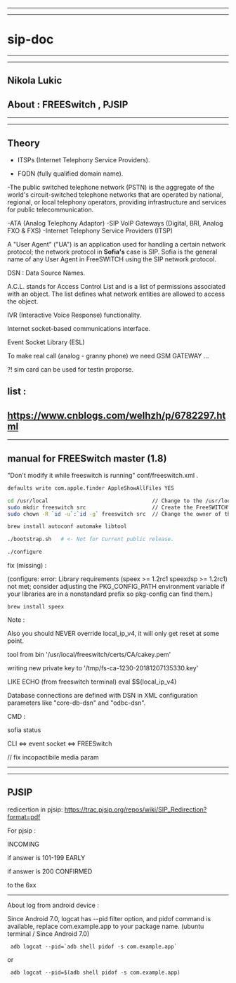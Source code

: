 ----------------------------------------------------------
----------------------------------------------------------
# sip-doc
----------------------------------------------------------
----------------------------------------------------------
## Nikola Lukic
## About : FREESwitch , PJSIP
----------------------------------------------------------
----------------------------------------------------------


## Theory

- ITSPs (Internet Telephony Service Providers). 

- FQDN (fully qualified domain name).

-The public switched telephone network (PSTN) is the aggregate of the world's circuit-switched telephone networks that are operated by national, regional, or local telephony operators, providing infrastructure and services for public telecommunication.
 
-ATA (Analog Telephony Adaptor)
-SIP VoIP Gateways (Digital, BRI, Analog FXO & FXS)
-Internet Telephony Service Providers (ITSP)

A "User Agent" ("UA") is an application used for handling a certain network protocol; the network protocol in <b>Sofia's</b> case is SIP. Sofia is the general name of any User Agent in FreeSWITCH using the SIP network protocol.

DSN : Data Source Names. 

A.C.L. stands for Access Control List and is a list of permissions associated with an object. The list defines what network entities are allowed to access the object. 

IVR (Interactive Voice Response) functionality.

Internet socket-based communications interface.

Event Socket Library (ESL) 

To make real call (analog - granny phone) we need GSM GATEWAY ...

?! sim card can be used for testin proporse.


## list :
https://www.cnblogs.com/welhzh/p/6782297.html
----------------------------------------------------------


----------------------------------------------------------
## manual for FREESwitch master (1.8)

"Don't modify it while freeswitch is running" conf/freeswitch.xml .

```bash
defaults write com.apple.finder AppleShowAllFiles YES

cd /usr/local                                 // Change to the /usr/local directory
sudo mkdir freeswitch src                     // Create the FreeSWITCH™ runtime and source directories
sudo chown -R `id -u`:`id -g` freeswitch src  // Change the owner of the two new directories to yours

brew install autoconf automake libtool

./bootstrap.sh   # <- Not for Current public release.

./configure

```

fix (missing) :

(configure: error: Library requirements (speex >= 1.2rc1 speexdsp >= 1.2rc1) not met; consider adjusting the PKG_CONFIG_PATH environment variable if your libraries are in a nonstandard prefix so pkg-config can find them.)

```
brew install speex
```

Note : 

Also you should NEVER override local_ip_v4, it will only get reset at some point. 

tool from bin 
'/usr/local/freeswitch/certs/CA/cakey.pem'

writing new private key to '/tmp/fs-ca-1230-20181207135330.key'

LIKE ECHO (from freeswitch terminal)
eval $${local_ip_v4}

Database connections are defined with DSN in XML configuration parameters like "core-db-dsn" and "odbc-dsn".

CMD : 

sofia status


CLI <=> event socket <=> FREESwitch

// fix incopactibile media param
<param name="inbound-proxy-media" value="true"/>

----------------------------------------------------------

----------------------------------------------------------
## PJSIP

redicertion in pjsip:
https://trac.pjsip.org/repos/wiki/SIP_Redirection?format=pdf

For pjsip : 

INCOMING 

if answer is 101-199 
EARLY  

if answer is 200
CONFIRMED

to the 6xx 


----------------------------------------------------------

About log from android device : 

Since Android 7.0, logcat has --pid filter option, and pidof command is available, replace com.example.app to your package name.
(ubuntu terminal / Since Android 7.0)

```
 adb logcat --pid=`adb shell pidof -s com.example.app`
```

or

```
 adb logcat --pid=$(adb shell pidof -s com.example.app)
```
